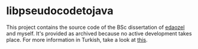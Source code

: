 # libpseudocodetojava
This project contains the source code of the BSc dissertation of [edaozel](https://github.com/edaozel) and myself. It's provided as archived because no active development takes place. For more information in Turkish, take a look at [this](poster.png).
